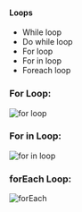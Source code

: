 #### Loops
* While loop
* Do while loop
* For loop
* For in loop
* Foreach loop

### For Loop:
![for loop](https://user-images.githubusercontent.com/69578414/131004269-f5b89824-5dc1-4a60-9bc7-973d10fc5468.PNG)

### For in Loop:
![for in loop](https://user-images.githubusercontent.com/69578414/131004972-9e21800c-b1ec-404e-92ce-71675eb102d7.PNG)

### forEach Loop:
![forEach](https://user-images.githubusercontent.com/69578414/131005443-b85302e4-d5a9-4abc-b602-9453d8bbead0.PNG)





